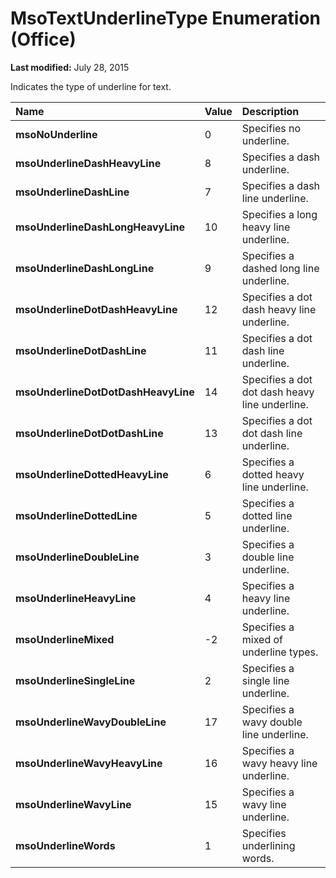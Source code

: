 
# MsoTextUnderlineType Enumeration (Office)

 **Last modified:** July 28, 2015

Indicates the type of underline for text.


|**Name**|**Value**|**Description**|
|:-----|:-----|:-----|
| **msoNoUnderline**|0|Specifies no underline.|
| **msoUnderlineDashHeavyLine**|8|Specifies a dash underline.|
| **msoUnderlineDashLine**|7|Specifies a dash line underline.|
| **msoUnderlineDashLongHeavyLine**|10|Specifies a long heavy line underline.|
| **msoUnderlineDashLongLine**|9|Specifies a dashed long line underline.|
| **msoUnderlineDotDashHeavyLine**|12|Specifies a dot dash heavy line underline.|
| **msoUnderlineDotDashLine**|11|Specifies a dot dash line underline.|
| **msoUnderlineDotDotDashHeavyLine**|14|Specifies a dot dot dash heavy line underline.|
| **msoUnderlineDotDotDashLine**|13|Specifies a dot dot dash line underline.|
| **msoUnderlineDottedHeavyLine**|6|Specifies a dotted heavy line underline.|
| **msoUnderlineDottedLine**|5|Specifies a dotted line underline.|
| **msoUnderlineDoubleLine**|3|Specifies a double line underline.|
| **msoUnderlineHeavyLine**|4|Specifies a heavy line underline.|
| **msoUnderlineMixed**|-2|Specifies a mixed of underline types.|
| **msoUnderlineSingleLine**|2|Specifies a single line underline.|
| **msoUnderlineWavyDoubleLine**|17|Specifies a wavy double line underline.|
| **msoUnderlineWavyHeavyLine**|16|Specifies a wavy heavy line underline.|
| **msoUnderlineWavyLine**|15|Specifies a wavy line underline.|
| **msoUnderlineWords**|1|Specifies underlining words.|
